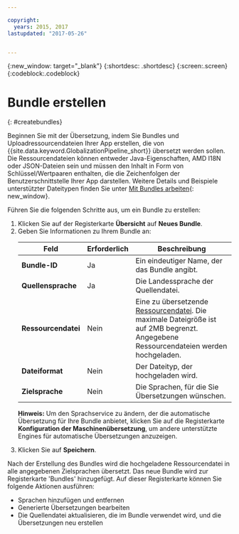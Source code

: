 ```yaml
---

copyright:
  years: 2015, 2017
lastupdated: "2017-05-26"


---
```


{:new_window: target="_blank"}
{:shortdesc: .shortdesc}
{:screen:.screen}
{:codeblock:.codeblock}

# Bundle erstellen
{: #createbundles}

Beginnen Sie mit der Übersetzung, indem Sie Bundles und Uploadressourcendateien Ihrer App erstellen, die von {{site.data.keyword.GlobalizationPipeline_short}} übersetzt werden sollen. Die Ressourcendateien können entweder Java-Eigenschaften, AMD I18N oder JSON-Dateien sein und müssen den Inhalt in Form von Schlüssel/Wertpaaren enthalten, die die Zeichenfolgen der Benutzerschnittstelle Ihrer App darstellen.  Weitere Details und Beispiele unterstützter Dateitypen finden Sie unter [Mit Bundles arbeiten](/docs/services/GlobalizationPipeline/bundles.html){: new_window}.

Führen Sie die folgenden Schritte aus, um ein Bundle zu erstellen:

<ol>
<li>Klicken Sie auf der Registerkarte <strong>Übersicht</strong> auf <strong>Neues Bundle</strong>.</li>

<li>Geben Sie Informationen zu Ihrem Bundle an:
<table>
<thead>
<tr>
<th>Feld</th>
<th>Erforderlich</th>
<th>Beschreibung</th>
</tr>
</thead>
<tbody>
<tr>
<td><strong>Bundle-ID</strong></td>
<td>Ja</td>
<td>Ein eindeutiger Name, der das Bundle angibt.</td>
</tr>
<tr>
<td><strong>Quellensprache</strong></td>
<td>Ja</td>
<td>Die Landessprache der Quellendatei.</td>
</tr>
<tr>
<td><strong>Ressourcendatei</strong></td>
<td>Nein</td>
<td>Eine zu übersetzende <a href=https://new-console.stage1.ng.bluemix.net/docs/services/GlobalizationPipeline/bundles.html>Ressourcendatei</a>. Die maximale Dateigröße ist auf 2MB begrenzt. Angegebene Ressourcendateien werden hochgeladen.</td>
</tr>
<tr>
<td><strong>Dateiformat</strong></td>
<td>Nein</td>
<td>Der Dateityp, der hochgeladen wird.</td>
</tr>
<tr>
<td><strong>Zielsprache</strong></td>
<td>Nein</td>
<td>Die Sprachen, für die Sie Übersetzungen wünschen.</td>
</tr>
</tbody>
</table>

<p><strong>Hinweis:</strong> Um den Sprachservice zu ändern, der die automatische Übersetzung für Ihre Bundle anbietet, klicken Sie auf die Registerkarte <strong>Konfiguration der Maschinenübersetzung</strong>, um andere unterstützte Engines für automatische Übersetzungen anzuzeigen.</p></li>

<li>Klicken Sie auf <strong>Speichern</strong>.</li></ol>


Nach der Erstellung des Bundles wird die hochgeladene Ressourcendatei in alle angegebenen Zielsprachen übersetzt. Das neue Bundle wird zur Registerkarte 'Bundles' hinzugefügt. Auf dieser Registerkarte können Sie folgende Aktionen ausführen:

* Sprachen hinzufügen und entfernen
* Generierte Übersetzungen bearbeiten
* Die Quellendatei aktualisieren, die im Bundle verwendet wird, und die Übersetzungen neu erstellen
